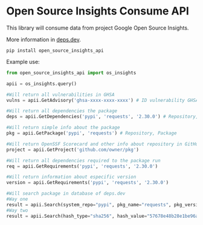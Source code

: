 # Open Source Insights Consume API

This library will consume data from project Google Open Source Insights. 

More information in [deps.dev](https://deps.dev "Website official Open Source Insights").

```shell
pip install open_source_insights_api
```

Example use:

```python
from open_source_insights_api import os_insights

apii = os_insights.query()

#Will return all vulnerabilities in GHSA
vulns = apii.GetAdvisory('ghsa-xxxx-xxxx-xxxx') # ID vulnerability GHSA

#Will return all dependencies the package
deps = apii.GetDependencies('pypi', 'requests', '2.30.0') # Repository, Package, Version

#Will return simple info about the package
pkg = apii.GetPackage('pypi', 'requests') # Repository, Package

#Will return OpenSSF Scorecard and other info about repository in GitHub GitLab or BitBucket
project = apii.GetProject('github.com/owner/pkg')

#Will return all dependencies required to the package run
req = apii.GetRequirements('pypi', 'requests', '2.30.0')

#Will return information about especific version
version = apii.GetRequirements('pypi', 'requests', '2.30.0')

#Will search package in database of deps.dev
#Way one
result = apii.Search(system_repo="pypi", pkg_name="requests", pkg_version="2.30.0")
#Way two
result = apii.Search(hash_type="sha256", hash_value="57678e48b28e1be96ac260ad265ba84ace59cc5e098f65e28263363fa5f724c4")



```
